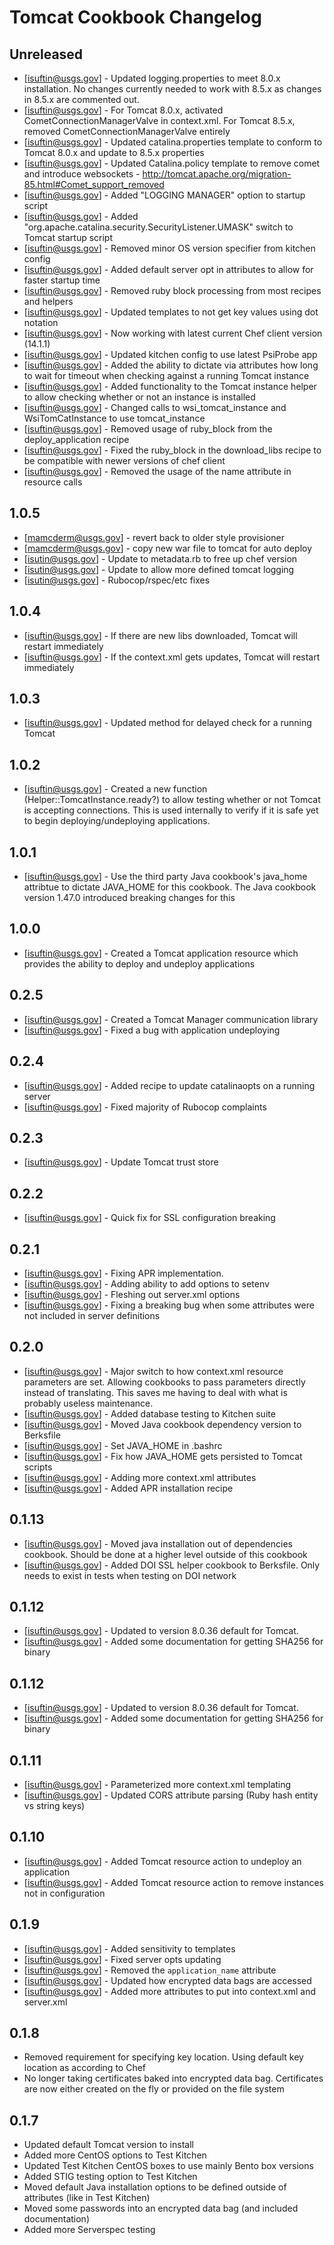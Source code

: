 Tomcat Cookbook Changelog
=========

Unreleased
---
- [isuftin@usgs.gov] - Updated logging.properties to meet 8.0.x installation. No
changes currently needed to work with 8.5.x as changes in 8.5.x are commented out.
- [isuftin@usgs.gov] - For Tomcat 8.0.x, activated CometConnectionManagerValve in
context.xml. For Tomcat 8.5.x, removed CometConnectionManagerValve entirely
- [isuftin@usgs.gov] - Updated catalina.properties template to conform to Tomcat 8.0.x
and update to 8.5.x properties
- [isuftin@usgs.gov] - Updated Catalina.policy template to remove comet and
introduce websockets - http://tomcat.apache.org/migration-85.html#Comet_support_removed
- [isuftin@usgs.gov] - Added "LOGGING MANAGER" option to startup script
- [isuftin@usgs.gov] - Added "org.apache.catalina.security.SecurityListener.UMASK"
switch to Tomcat startup script
- [isuftin@usgs.gov] - Removed minor OS version specifier from kitchen config
- [isuftin@usgs.gov] - Added default server opt in attributes to allow for faster startup time
- [isuftin@usgs.gov] - Removed ruby block processing from most recipes and helpers
- [isuftin@usgs.gov] - Updated templates to not get key values using dot notation
- [isuftin@usgs.gov] - Now working with latest current Chef client version (14.1.1)
- [isuftin@usgs.gov] - Updated kitchen config to use latest PsiProbe app
- [isuftin@usgs.gov] - Added the ability to dictate via attributes how long to wait
for timeout when checking against a running Tomcat instance
- [isuftin@usgs.gov] - Added functionality to the Tomcat instance helper to allow
checking whether or not an instance is installed
- [isuftin@usgs.gov] - Changed calls to wsi_tomcat_instance and WsiTomCatInstance
to use tomcat_instance  
- [isuftin@usgs.gov] - Removed usage of ruby_block from the deploy_application recipe
- [isuftin@usgs.gov] - Fixed the ruby_block in the download_libs recipe to be
compatible with newer versions of chef client
- [isuftin@usgs.gov] - Removed the usage of the name attribute in resource calls

1.0.5
-----
- [mamcderm@usgs.gov] - revert back to older style provisioner
- [mamcderm@usgs.gov] - copy new war file to tomcat for auto deploy
- [isutin@usgs.gov] - Update to metadata.rb to free up chef version
- [isutin@usgs.gov] - Update to allow more defined tomcat logging
- [isutin@usgs.gov] - Rubocop/rspec/etc fixes

1.0.4
-----
- [isuftin@usgs.gov] - If there are new libs downloaded, Tomcat will restart immediately
- [isuftin@usgs.gov] - If the context.xml gets updates, Tomcat will restart immediately

1.0.3
-----
- [isuftin@usgs.gov] - Updated method for delayed check for a running Tomcat

1.0.2
-----
- [isuftin@usgs.gov] - Created a new function (Helper::TomcatInstance.ready?) to
allow testing whether or not Tomcat is accepting connections. This is used internally
to verify if it is safe yet to begin deploying/undeploying applications.

1.0.1
-----
- [isuftin@usgs.gov] - Use the third party Java cookbook's java_home attribtue to
dictate JAVA_HOME for this cookbook. The Java cookbook version 1.47.0 introduced
breaking changes for this

1.0.0
-----
- [isuftin@usgs.gov] - Created a Tomcat application resource which provides the
ability to deploy and undeploy applications

0.2.5
-----
- [isuftin@usgs.gov] - Created a Tomcat Manager communication library
- [isuftin@usgs.gov] - Fixed a bug with application undeploying

0.2.4
------
- [isuftin@usgs.gov] - Added recipe to update catalinaopts on a running server
- [isuftin@usgs.gov] - Fixed majority of Rubocop complaints

0.2.3
------
- [isuftin@usgs.gov] - Update Tomcat trust store

0.2.2
------
- [isuftin@usgs.gov] - Quick fix for SSL configuration breaking

0.2.1
------
- [isuftin@usgs.gov] - Fixing APR implementation.
- [isuftin@usgs.gov] - Adding ability to add options to setenv
- [isuftin@usgs.gov] - Fleshing out server.xml options
- [isuftin@usgs.gov] - Fixing a breaking bug when some attributes were not included in server definitions

0.2.0
------
- [isuftin@usgs.gov] - Major switch to how context.xml resource parameters are set. Allowing cookbooks to pass parameters directly instead of translating. This saves me having to deal with what is probably useless maintenance.
- [isuftin@usgs.gov] - Added database testing to Kitchen suite
- [isuftin@usgs.gov] - Moved Java cookbook dependency version to Berksfile
- [isuftin@usgs.gov] - Set JAVA_HOME in .bashrc
- [isuftin@usgs.gov] - Fix how JAVA_HOME gets persisted to Tomcat scripts
- [isuftin@usgs.gov] - Adding more context.xml attributes
- [isuftin@usgs.gov] - Added APR installation recipe

0.1.13
------
- [isuftin@usgs.gov] - Moved java installation out of dependencies cookbook. Should be done
	at a higher level outside of this cookbook
- [isuftin@usgs.gov] - Added DOI SSL helper cookbook to Berksfile. Only needs to exist in tests when
	testing on DOI network

0.1.12
------
- [isuftin@usgs.gov] - Updated to version 8.0.36 default for Tomcat.
- [isuftin@usgs.gov] - Added some documentation for getting SHA256 for binary

0.1.12
------
- [isuftin@usgs.gov] - Updated to version 8.0.36 default for Tomcat.
- [isuftin@usgs.gov] - Added some documentation for getting SHA256 for binary

0.1.11
------
- [isuftin@usgs.gov] - Parameterized more context.xml templating
- [isuftin@usgs.gov] - Updated CORS attribute parsing (Ruby hash entity vs string keys)

0.1.10
------
- [isuftin@usgs.gov] - Added Tomcat resource action to undeploy an application
- [isuftin@usgs.gov] - Added Tomcat resource action to remove instances not in configuration

0.1.9
-----
- [isuftin@usgs.gov] - Added sensitivity to templates
- [isuftin@usgs.gov] - Fixed server opts updating
- [isuftin@usgs.gov] - Removed the `application_name` attribute
- [isuftin@usgs.gov] - Updated how encrypted data bags are accessed
- [isuftin@usgs.gov] - Added more attributes to put into context.xml and server.xml

0.1.8
-----
- Removed requirement for specifying key location. Using default key location as according to Chef
- No longer taking certificates baked into encrypted data bag. Certificates are now either created on the fly or provided on the file system

0.1.7
-----
- Updated default Tomcat version to install
- Added more CentOS options to Test Kitchen
- Updated Test Kitchen CentOS boxes to use mainly Bento box versions
- Added STIG testing option to Test Kitchen
- Moved default Java installation options to be defined outside of attributes (like in Test Kitchen)
- Moved some passwords into an encrypted data bag (and included documentation)
- Added more Serverspec testing

